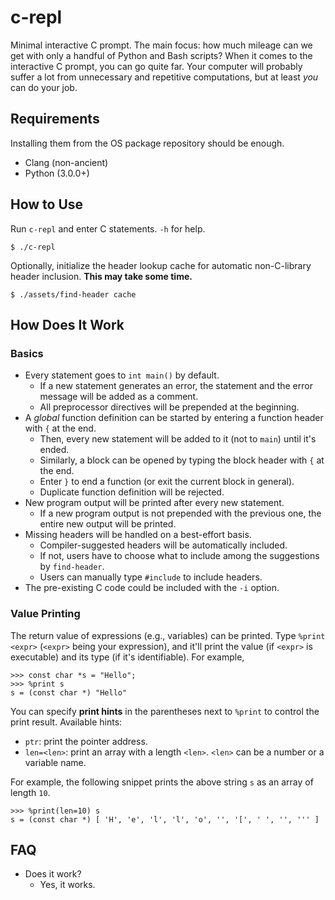 # c-repl

Minimal interactive C prompt. The main focus: how much mileage can we get with only a handful of Python and Bash scripts? When it comes to the interactive C prompt, you can go quite far. Your computer will probably suffer a lot from unnecessary and repetitive computations, but at least _you_ can do your job.

## Requirements

Installing them from the OS package repository should be enough.

 - Clang (non-ancient)
 - Python (3.0.0+)

## How to Use

Run `c-repl` and enter C statements. `-h` for help.

```
$ ./c-repl
```

Optionally, initialize the header lookup cache for automatic non-C-library header inclusion. **This may take some time.**

```
$ ./assets/find-header cache
```


## How Does It Work

### Basics

 - Every statement goes to `int main()` by default.
    - If a new statement generates an error, the statement and the error message will be added as a comment.
    - All preprocessor directives will be prepended at the beginning.
 - A _global_ function definition can be started by entering a function header with `{` at the end.
    - Then, every new statement will be added to it (not to `main`) until it's ended.
    - Similarly, a block can be opened by typing the block header with `{` at the end.
    - Enter `}` to end a function (or exit the current block in general).
    - Duplicate function definition will be rejected.
 - New program output will be printed after every new statement.
    - If a new program output is not prepended with the previous one, the entire new output will be printed.
 - Missing headers will be handled on a best-effort basis.
    - Compiler-suggested headers will be automatically included.
    - If not, users have to choose what to include among the suggestions by `find-header`. 
    - Users can manually type `#include` to include headers.
 - The pre-existing C code could be included with the `-i` option.

### Value Printing

The return value of expressions (e.g., variables) can be printed. Type `%print <expr>` (`<expr>` being your expression), and it'll print the value (if `<expr>` is executable) and its type (if it's identifiable). For example,

```
>>> const char *s = "Hello";
>>> %print s
s = (const char *) "Hello"
```

You can specify **print hints** in the parentheses next to `%print` to control the print result. Available hints:

 - `ptr`: print the pointer address.
 - `len=<len>`: print an array with a length `<len>`. `<len>` can be a number or a variable name.

For example, the following snippet prints the above string `s` as an array of length `10`.

```
>>> %print(len=10) s
s = (const char *) [ 'H', 'e', 'l', 'l', 'o', '', '[', ' ', '', ''' ]
```

## FAQ

 - Does it work?
    - Yes, it works.
